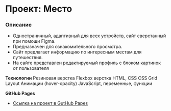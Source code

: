 # Проект: Место

### Описание
* Одностраничный, адаптивный для всех устройств, сайт сверстанный при помощи Figma.
* Предназначен для ознакомительного просмотра.
* Сайт предлагает информацию по интересным местам для путешествия.
* На сайте представлен редактируемый профиль с блоком картинок от пользователя

**Технологии**
Резиновая верстка
Flexbox верстка
HTML, CSS
CSS Grid Layout
Анимации (hover-opacity)
JavaScript, переменные, функции

**GitHub Pages**
* [Ссылка на проект в GutHub Papes](https://wayhito.github.io/mesto/)